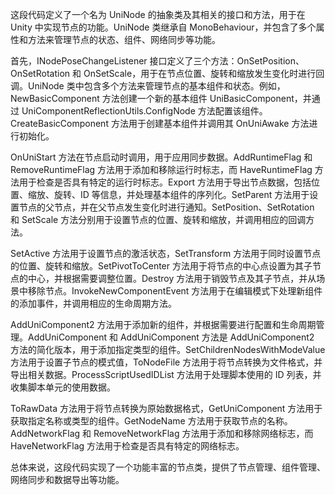 
这段代码定义了一个名为 UniNode 的抽象类及其相关的接口和方法，用于在 Unity 中实现节点的功能。UniNode 类继承自 MonoBehaviour，并包含了多个属性和方法来管理节点的状态、组件、网络同步等功能。

首先，INodePoseChangeListener 接口定义了三个方法：OnSetPosition、OnSetRotation 和 OnSetScale，用于在节点位置、旋转和缩放发生变化时进行回调。UniNode 类中包含多个方法来管理节点的基本组件和状态。例如，NewBasicComponent 方法创建一个新的基本组件 UniBasicComponent，并通过 UniComponentReflectionUtils.ConfigNode 方法配置该组件。CreateBasicComponent 方法用于创建基本组件并调用其 OnUniAwake 方法进行初始化。

OnUniStart 方法在节点启动时调用，用于应用同步数据。AddRuntimeFlag 和 RemoveRuntimeFlag 方法用于添加和移除运行时标志，而 HaveRuntimeFlag 方法用于检查是否具有特定的运行时标志。Export 方法用于导出节点数据，包括位置、缩放、旋转、ID 等信息，并处理基本组件的序列化。SetParent 方法用于设置节点的父节点，并在父节点发生变化时进行通知。SetPosition、SetRotation 和 SetScale 方法分别用于设置节点的位置、旋转和缩放，并调用相应的回调方法。

SetActive 方法用于设置节点的激活状态，SetTransform 方法用于同时设置节点的位置、旋转和缩放。SetPivotToCenter 方法用于将节点的中心点设置为其子节点的中心，并根据需要调整位置。Destroy 方法用于销毁节点及其子节点，并从场景中移除节点。InvokeNewComponentEvent 方法用于在编辑模式下处理新组件的添加事件，并调用相应的生命周期方法。

AddUniComponent2 方法用于添加新的组件，并根据需要进行配置和生命周期管理。AddUniComponent 和 AddUniComponent<T> 方法是 AddUniComponent2 方法的简化版本，用于添加指定类型的组件。SetChildrenNodesWithModeValue 方法用于设置子节点的模式值，ToNodeFile 方法用于将节点转换为文件格式，并导出相关数据。ProcessScriptUsedIDList 方法用于处理脚本使用的 ID 列表，并收集脚本单元的使用数据。

ToRawData 方法用于将节点转换为原始数据格式，GetUniComponent 方法用于获取指定名称或类型的组件。GetNodeName 方法用于获取节点的名称。AddNetworkFlag 和 RemoveNetworkFlag 方法用于添加和移除网络标志，而 HaveNetworkFlag 方法用于检查是否具有特定的网络标志。

总体来说，这段代码实现了一个功能丰富的节点类，提供了节点管理、组件管理、网络同步和数据导出等功能。